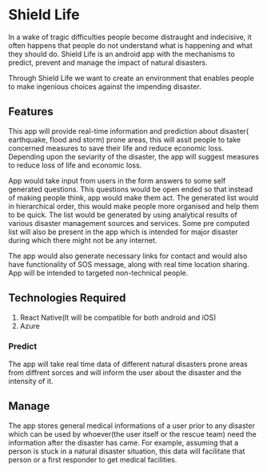 # Shield Life
In a wake of tragic difficulties people become distraught and indecisive, it often happens that people do not understand what is happening and what they should do.
Shield Life is an android app with the mechanisms to predict, prevent and manage the impact of natural disasters. 

Through Shield Life we want to create an environment that enables people to make ingenious choices against the impending disaster. 

## Features

This app will provide real-time information and prediction about disaster( earthquake, flood and storm) prone areas, this will assit people to take concerned measures to save their life and reduce economic loss.
Depending upon the seviarity of the disaster, the app will suggest measures to reduce loss of life and economic loss.

App would take input from users in the form answers to some self generated questions. This questions would be open ended so that instead of making people think, app would make them act.
The generated list would in hierarchical order, this would make people more organised and help them to be quick.
The list would be generated by using analytical results of various disaster management sources and services. 
Some pre computed list will also be present in the app which is intended for major disaster during which there might not be any internet.

The app would also generate necessary links for contact and would also have functionality of SOS message, along with real time location sharing.
App will be intended to targeted non-technical people.


## Technologies Required
1. React Native(It will be compatible for both android and iOS)
2. Azure

### Predict
The app will take real time data of different natural disasters prone areas from diffrent sorces and will inform the user about the disaster and the intensity of it.

## Manage
The app stores general medical informations of a user prior to any disaster which can be used by whoever(the user itself or the rescue team) need the information after the disaster has came. For example, assuming that a person is stuck in a natural disaster situation, this data will facilitate that person or a first responder to get medical facilities.
